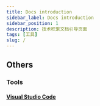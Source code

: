 ```yaml
---
title: Docs introduction
sidebar_label: Docs introduction
sidebar_position: 1
description: 技术积累文档引导页面
tags: [工具]
slug: /
---
```


<!-- 当手写侧边栏或者使用与文档相关的布局或钩子时，ID 会被用来指代某篇文档。 -->

## Others

### Tools

#### [Visual Studio Code](/docs/Visual%20Studio%20Code)

